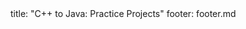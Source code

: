 <frontmatter>
title: "C++ to Java: Practice Projects"
footer: footer.md
</frontmatter>

<include src="navbar.md" boilerplate />

<include src="container-inPage-asFlat.md" boilerplate />